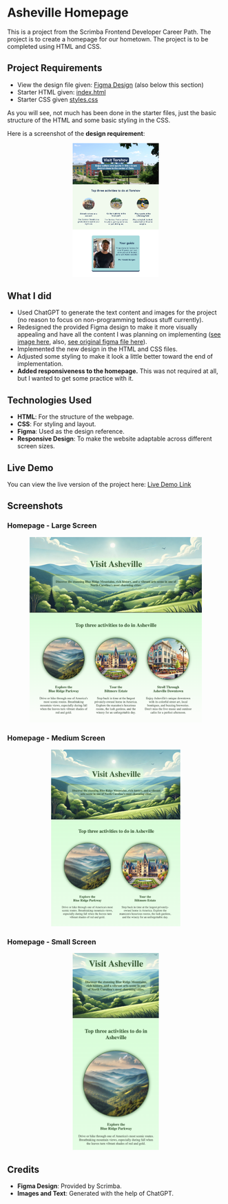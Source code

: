 # Asheville Homepage

This is a project from the Scrimba Frontend Developer Career Path. The project is to create a homepage for our hometown. The project is to be completed using HTML and CSS.

## Project Requirements

- View the design file given: [Figma Design](requirements_starter_files/design_requirement_preview.png) (also below this section)
- Starter HTML given: [index.html](requirements_starter_files/index.html)
- Starter CSS given [styles.css](requirements_starter_files/styles.css)

As you will see, not much has been done in the starter files, just the basic structure of the HTML and some basic styling in the CSS.

Here is a screenshot of the **design requirement**:

<div align="center">
  <img src="requirements_starter_files/design_requirement_preview.png" alt="Figma design requirement screenshot" width="200px">
</div>

## What I did

- Used ChatGPT to generate the text content and images for the project (no reason to focus on non-programming tedious stuff currently).
- Redesigned the provided Figma design to make it more visually appealing and have all the content I was planning on implementing ([see image here](design_image.png), also, [see original figma file here](design_file.fig)).
- Implemented the new design in the HTML and CSS files.
- Adjusted some styling to make it look a little better toward the end of implementation.
- **Added responsiveness to the homepage.** This was not required at all, but I wanted to get some practice with it.

## Technologies Used

- **HTML**: For the structure of the webpage.
- **CSS**: For styling and layout.
- **Figma**: Used as the design reference.
- **Responsive Design**: To make the website adaptable across different screen sizes.

## Live Demo

You can view the live version of the project here: [Live Demo Link](https://scrimba.jasony.dev/asheville-homepage/)

## Screenshots

### Homepage - Large Screen

<div align="center">
  <img src="screenshots/homepage_large.png" alt="Homepage - Large Screen" width="400px">
</div>

### Homepage - Medium Screen

<div align="center">
  <img src="screenshots/homepage_medium.png" alt="Homepage - Medium Screen" width="300px">
</div>

### Homepage - Small Screen

<div align="center">
  <img src="screenshots/homepage_small.png" alt="Homepage - Small Screen" width="200px">
</div>

## Credits

- **Figma Design**: Provided by Scrimba.
- **Images and Text**: Generated with the help of ChatGPT.
